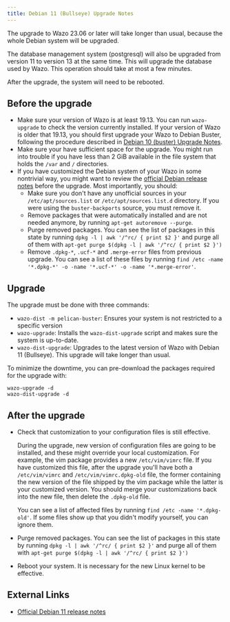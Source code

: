 ```yaml
---
title: Debian 11 (Bullseye) Upgrade Notes
---
```


The upgrade to Wazo 23.06 or later will take longer than usual, because the whole Debian system will
be upgraded.

The database management system (postgresql) will also be upgraded from version 11 to version 13 at
the same time. This will upgrade the database used by Wazo. This operation should take at most a few
minutes.

After the upgrade, the system will need to be rebooted.

## Before the upgrade

- Make sure your version of Wazo is at least 19.13. You can run `wazo-upgrade` to check the version
  currently installed. If your version of Wazo is older that 19.13, you should first upgrade your
  Wazo to Debian Buster, following the procedure described in
  [Debian 10 (buster) Upgrade Notes](/uc-doc/upgrade/upgrade_notes_details/19-13/buster).
- Make sure your have sufficient space for the upgrade. You might run into trouble if you have less
  than 2 GiB available in the file system that holds the `/var` and `/` directories.
- If you have customized the Debian system of your Wazo in some nontrivial way, you might want to
  review the [official Debian release notes](https://www.debian.org/releases/bullseye/releasenotes)
  before the upgrade. Most importantly, you should:
  - Make sure you don't have any unofficial sources in your `/etc/apt/sources.list` or
    `/etc/apt/sources.list.d` directory. If you were using the `buster-backports` source, you must
    remove it.
  - Remove packages that were automatically installed and are not needed anymore, by running
    `apt-get autoremove --purge`.
  - Purge removed packages. You can see the list of packages in this state by running
    `dpkg -l | awk '/^rc/ { print $2 }'` and purge all of them with
    `apt-get purge $(dpkg -l | awk '/^rc/ { print $2 }')`
  - Remove `.dpkg-*`, `.ucf-*` and `.merge-error` files from previous upgrade. You can see a list of
    these files by running `find /etc -name '*.dpkg-*' -o -name '*.ucf-*' -o -name '*.merge-error'`.

## Upgrade

The upgrade must be done with three commands:

- `wazo-dist -m pelican-buster`: Ensures your system is not restricted to a specific version
- `wazo-upgrade`: Installs the `wazo-dist-upgrade` script and makes sure the system is up-to-date.
- `wazo-dist-upgrade`: Upgrades to the latest version of Wazo with Debian 11 (Bullseye). This
  upgrade will take longer than usual.

To minimize the downtime, you can pre-download the packages required for the upgrade with:

```shell
wazo-upgrade -d
wazo-dist-upgrade -d
```

## After the upgrade

- Check that customization to your configuration files is still effective.

  During the upgrade, new version of configuration files are going to be installed, and these might
  override your local customization. For example, the vim package provides a new `/etc/vim/vimrc`
  file. If you have customized this file, after the upgrade you'll have both a `/etc/vim/vimrc` and
  `/etc/vim/vimrc.dpkg-old` file, the former containing the new version of the file shipped by the
  vim package while the latter is your customized version. You should merge your customizations back
  into the new file, then delete the `.dpkg-old` file.

  You can see a list of affected files by running `find /etc -name '*.dpkg-old'`. If some files show
  up that you didn't modify yourself, you can ignore them.

- Purge removed packages. You can see the list of packages in this state by running
  `dpkg -l | awk '/^rc/ { print $2 }'` and purge all of them with
  `apt-get purge $(dpkg -l | awk '/^rc/ { print $2 }')`
- Reboot your system. It is necessary for the new Linux kernel to be effective.

## External Links

- [Official Debian 11 release notes](https://www.debian.org/releases/bullseye/releasenotes)
